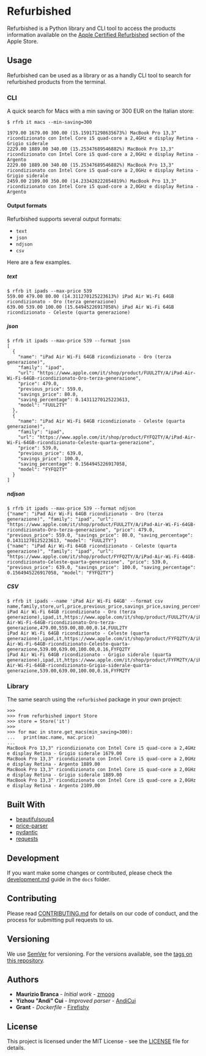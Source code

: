 # Refurbished

Refurbished is a Python library and CLI tool to access the products information available on the [Apple Certified Refurbished](https://www.apple.com/shop/refurbished) section of the Apple Store.

## Usage

Refurbished can be used as a library or as a handly CLI tool to search for refurbished products from the terminal.

### CLI

A quick search for Macs with a min saving or 300 EUR on the Italian store:

```shell
$ rfrb it macs --min-saving=300

1979.00 1679.00 300.00 (15.159171298635673%) MacBook Pro 13,3" ricondizionato con Intel Core i5 quad‐core a 2,4GHz e display Retina - Grigio siderale
2229.00 1889.00 340.00 (15.25347689546882%) MacBook Pro 13,3" ricondizionato con Intel Core i5 quad-core a 2,0GHz e display Retina - Argento
2229.00 1889.00 340.00 (15.25347689546882%) MacBook Pro 13,3" ricondizionato con Intel Core i5 quad‐core a 2,0GHz e display Retina - Grigio siderale
2459.00 2109.00 350.00 (14.233428222854819%) MacBook Pro 13,3" ricondizionato con Intel Core i5 quad-core a 2,0GHz e display Retina - Argento
```

#### Output formats

Refurbished supports several output formats:

- `text`
- `json`
- `ndjson`
- `csv`

Here are a few examples.

##### text

```shell
$ rfrb it ipads --max-price 539
559.00 479.00 80.00 (14.311270125223613%) iPad Air Wi-Fi 64GB ricondizionato - Oro (terza generazione)
639.00 539.00 100.00 (15.64945226917058%) iPad Air Wi-Fi 64GB ricondizionato - Celeste (quarta generazione)
```

##### json

```shell
$ rfrb it ipads --max-price 539 --format json
[
  {
    "name": "iPad Air Wi-Fi 64GB ricondizionato - Oro (terza generazione)",
    "family": "ipad",
    "url": "https://www.apple.com/it/shop/product/FUUL2TY/A/iPad-Air-Wi-Fi-64GB-ricondizionato-Oro-terza-generazione",
    "price": 479.0,
    "previous_price": 559.0,
    "savings_price": 80.0,
    "saving_percentage": 0.14311270125223613,
    "model": "FUUL2TY"
  },
  {
    "name": "iPad Air Wi-Fi 64GB ricondizionato - Celeste (quarta generazione)",
    "family": "ipad",
    "url": "https://www.apple.com/it/shop/product/FYFQ2TY/A/iPad-Air-Wi-Fi-64GB-ricondizionato-Celeste-quarta-generazione",
    "price": 539.0,
    "previous_price": 639.0,
    "savings_price": 100.0,
    "saving_percentage": 0.1564945226917058,
    "model": "FYFQ2TY"
  }
]
```

##### ndjson

```shell
$ rfrb it ipads --max-price 539 --format ndjson
{"name": "iPad Air Wi-Fi 64GB ricondizionato - Oro (terza generazione)", "family": "ipad", "url": "https://www.apple.com/it/shop/product/FUUL2TY/A/iPad-Air-Wi-Fi-64GB-ricondizionato-Oro-terza-generazione", "price": 479.0, "previous_price": 559.0, "savings_price": 80.0, "saving_percentage": 0.14311270125223613, "model": "FUUL2TY"}
{"name": "iPad Air Wi-Fi 64GB ricondizionato - Celeste (quarta generazione)", "family": "ipad", "url": "https://www.apple.com/it/shop/product/FYFQ2TY/A/iPad-Air-Wi-Fi-64GB-ricondizionato-Celeste-quarta-generazione", "price": 539.0, "previous_price": 639.0, "savings_price": 100.0, "saving_percentage": 0.1564945226917058, "model": "FYFQ2TY"}
```

##### CSV

```shell
$ rfrb it ipads --name 'iPad Air Wi-Fi 64GB' --format csv
name,family,store,url,price,previous_price,savings_price,saving_percentage,model
iPad Air Wi-Fi 64GB ricondizionato - Oro (terza generazione),ipad,it,https://www.apple.com/it/shop/product/FUUL2TY/A/iPad-Air-Wi-Fi-64GB-ricondizionato-Oro-terza-generazione,479.00,559.00,80.00,0.14,FUUL2TY
iPad Air Wi-Fi 64GB ricondizionato - Celeste (quarta generazione),ipad,it,https://www.apple.com/it/shop/product/FYFQ2TY/A/iPad-Air-Wi-Fi-64GB-ricondizionato-Celeste-quarta-generazione,539.00,639.00,100.00,0.16,FYFQ2TY
iPad Air Wi-Fi 64GB ricondizionato - Grigio siderale (quarta generazione),ipad,it,https://www.apple.com/it/shop/product/FYFM2TY/A/iPad-Air-Wi-Fi-64GB-ricondizionato-Grigio-siderale-quarta-generazione,539.00,639.00,100.00,0.16,FYFM2TY
```

### Library

The same search using the `refurbished` package in your own project:

```shell
>>>
>>> from refurbished import Store
>>> store = Store('it')
>>>
>>> for mac in store.get_macs(min_saving=300):
...   print(mac.name, mac.price)
...
MacBook Pro 13,3" ricondizionato con Intel Core i5 quad‐core a 2,4GHz e display Retina - Grigio siderale 1679.00
MacBook Pro 13,3" ricondizionato con Intel Core i5 quad-core a 2,0GHz e display Retina - Argento 1889.00
MacBook Pro 13,3" ricondizionato con Intel Core i5 quad‐core a 2,0GHz e display Retina - Grigio siderale 1889.00
MacBook Pro 13,3" ricondizionato con Intel Core i5 quad-core a 2,0GHz e display Retina - Argento 2109.00
```

## Built With

* [beautifulsoup4](https://www.crummy.com/software/BeautifulSoup/)
* [price-parser](https://github.com/scrapinghub/price-parser)
* [pydantic](https://pydantic-docs.helpmanual.io/)
* [requests](https://requests.readthedocs.io/en/master/)

## Development

If you want make some changes or contributed, please check the [development.md](docs/development.md) guide in the `docs` folder.

## Contributing

Please read [CONTRIBUTING.md](https://gist.github.com/zmoog/76aef48ad9d9faa096c41c7b16f2fc7c) for details on our code of conduct, and the process for submitting pull requests to us.

## Versioning

We use [SemVer](http://semver.org/) for versioning. For the versions available, see the [tags on this repository](https://github.com/your/project/tags). 

## Authors

* **Maurizio Branca** - *Initial work* - [zmoog](https://github.com/zmoog)
* **Yizhou "Andi" Cui** - *Improved parser* - [AndiCui](https://github.com/AndiCui)
* **Grant** - *Dockerfile* - [Firefishy](https://github.com/Firefishy)

## License

This project is licensed under the MIT License - see the [LICENSE](LICENSE) file for details.
